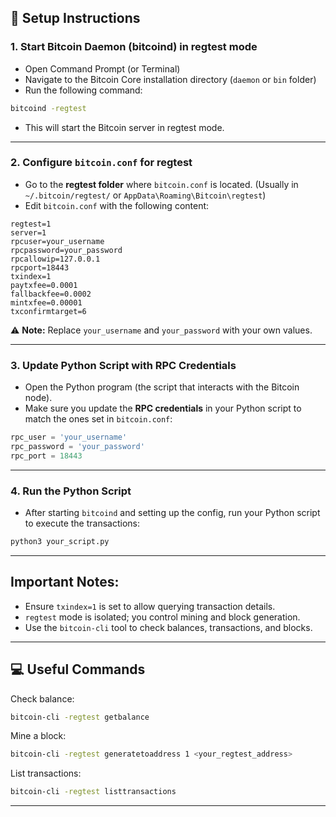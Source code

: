 ## 🔧 Setup Instructions

###  1. Start Bitcoin Daemon (bitcoind) in regtest mode
- Open Command Prompt (or Terminal)
- Navigate to the Bitcoin Core installation directory (`daemon` or `bin` folder)
- Run the following command:
```bash
bitcoind -regtest
```
- This will start the Bitcoin server in regtest mode.

---

###  2. Configure `bitcoin.conf` for regtest
- Go to the **regtest folder** where `bitcoin.conf` is located. (Usually in `~/.bitcoin/regtest/` or `AppData\Roaming\Bitcoin\regtest`)
- Edit `bitcoin.conf` with the following content:
```
regtest=1
server=1
rpcuser=your_username
rpcpassword=your_password
rpcallowip=127.0.0.1
rpcport=18443
txindex=1
paytxfee=0.0001
fallbackfee=0.0002
mintxfee=0.00001
txconfirmtarget=6
```
⚠️ **Note:** Replace `your_username` and `your_password` with your own values.

---

###  3. Update Python Script with RPC Credentials
- Open the Python program (the script that interacts with the Bitcoin node).
- Make sure you update the **RPC credentials** in your Python script to match the ones set in `bitcoin.conf`:
```python
rpc_user = 'your_username'
rpc_password = 'your_password'
rpc_port = 18443
```

---

###  4. Run the Python Script
- After starting `bitcoind` and setting up the config, run your Python script to execute the transactions:
```bash
python3 your_script.py
```

---

##  Important Notes:
- Ensure `txindex=1` is set to allow querying transaction details.
- `regtest` mode is isolated; you control mining and block generation.
- Use the `bitcoin-cli` tool to check balances, transactions, and blocks.

---

## 💻 Useful Commands
Check balance:
```bash
bitcoin-cli -regtest getbalance
```

Mine a block:
```bash
bitcoin-cli -regtest generatetoaddress 1 <your_regtest_address>
```

List transactions:
```bash
bitcoin-cli -regtest listtransactions
```

---




